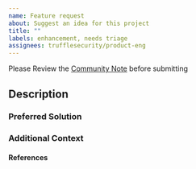 ```yaml
---
name: Feature request
about: Suggest an idea for this project
title: ""
labels: enhancement, needs triage
assignees: trufflesecurity/product-eng
---
```


Please Review the [Community Note](../community_note.md) before submitting

## Description
<!--- Please leave a helpful description of the feature request here. --->

### Preferred Solution
<!--- A clear and concise description of what you want to happen. What
information may be required and what would be the preferred way to provide it?
What should the output include? --->

### Additional Context
<!--- Add any other context or screenshots about the feature request here. --->

#### References

<!---
Information about referencing Github Issues: https://help.github.com/articles/basic-writing-and-formatting-syntax/#referencing-issues-and-pull-requests

Are there any other GitHub issues (open or closed) or pull requests that should be linked here? Vendor blog posts or documentation? For example:

* #0000
--->


